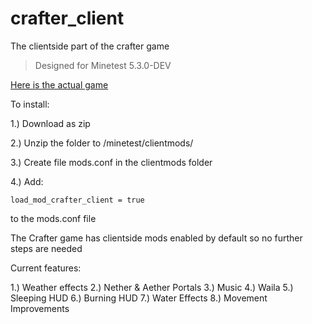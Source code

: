 # crafter_client
 The clientside part of the crafter game

 > Designed for Minetest 5.3.0-DEV

<a href="https://github.com/EliasFleckenstein03/Crafter"> Here is the actual game </a>

To install:

1.) Download as zip

2.) Unzip the folder to /minetest/clientmods/

3.) Create file mods.conf in the clientmods folder

4.) Add:

```
load_mod_crafter_client = true
```
to the mods.conf file

The Crafter game has clientside mods enabled by default so no further steps are needed


Current features:

1.) Weather effects
2.) Nether & Aether Portals
3.) Music
4.) Waila
5.) Sleeping HUD
6.) Burning HUD
7.) Water Effects
8.) Movement Improvements
